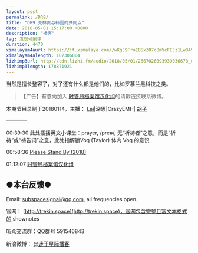 ```yaml
---
layout: post
permalink: /DR9/
title: "DR9 克林贡与韩国的共同点"
date: 2018-05-01 15:17:00 +0800
description: "播客"
tag: 发现号剧评
duration: 4470
ximalayam4aurl: https://jt.ximalaya.com//wKgJ9FroE8SxZ07cBmVcFIJz1Lw849.mp3.m4a?channel=rss&amp;album_id=3135361&amp;track_id=85880841&amp;uid=6418191&amp;jt=https://audio.xmcdn.com/group42/M0B/43/08/wKgJ9FroE8SxZ07cBmVcFIJz1Lw849.mp3
ximalayam4alength: 107306004
lizhimp3url: http://cdn.lizhi.fm/audio/2018/05/01/2667026093939036678_ud.mp3
lizhimp3length: 178871921
---   
```


当然是擅长整容了，对了还有什么都是他们的，比如罗慕兰黑科技之类。

>【广告】有意向加入 [时管局档案馆汉化组](https://weibo.com/u/6420838648)的请戳链接联系微博。

本期节目录制于20180114，主播： [Lai](http://weibo.com/daishengniao)\|深思\|CrazyEMH\| [胡子](https://weibo.com/p/1005051764117203)

————

00:39:30 此处插播英文小课堂：prayer, /preə/, 无“祈祷者”之意，而是“祈祷”或“祷告词”之意，此处指解锁Voq (Taylor) 体内 Voq 的意识

00:58:36 [Please Stand By (2018)](https://www.rottentomatoes.com/m/please_stand_by_2018/)

01:12:07 [时管局档案馆汉化组](https://weibo.com/u/6420838648)

## ●本台反馈●

Email: [subspacesignal@qq.com](mailto:subspacesignal@qq.com), all frequencies open.

官网： [http://trekin.space](http://trekin.space)，官网包含完整且富文本格式的 shownotes

听众交流群：QQ群号 591546843

新浪微博： [@迷于星际播客](http://weibo.com/lostinst)
